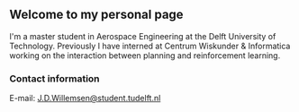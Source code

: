 ## Welcome to my personal page
I'm a master student in Aerospace Engineering at the Delft University of Technology. Previously I have interned at Centrum Wiskunder & Informatica working on the interaction between planning and reinforcement learning.
### Contact information
E-mail: J.D.Willemsen@student.tudelft.nl
